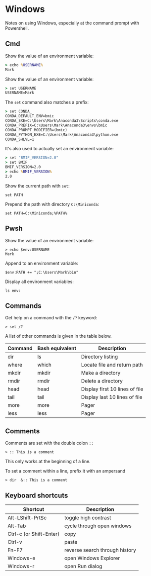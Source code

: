 # Windows

Notes on using Windows, especially at the command prompt with Powershell.

## Cmd

Show the value of an environment variable:
```cmd
> echo %USERNAME%
Mark
```

Show the value of an environment variable:
```cmd
> set USERNAME
USERNAME=Mark
```

The `set` command also matches a prefix:
```cmd
> set CONDA_
CONDA_DEFAULT_ENV=bmic
CONDA_EXE=C:\Users\Mark\Anaconda3\Scripts\conda.exe
CONDA_PREFIX=C:\Users\Mark\Anaconda3\envs\bmic
CONDA_PROMPT_MODIFIER=(bmic)
CONDA_PYTHON_EXE=C:\Users\Mark\Anaconda3\python.exe
CONDA_SHLVL=1
```

It's also used to actually set an environment variable:
```cmd
> set "BMIF_VERSION=2.0"
> set BMIF
BMIF_VERSION=2.0
> echo %BMIF_VERSION%
2.0
```

Show the current path with `set`:
```
set PATH
```

Prepend the path with directory `C:\Miniconda`:
```
set PATH=C:\Miniconda;%PATH%
```


## Pwsh

Show the value of an environment variable:
```pwsh
> echo $env:USERNAME
Mark
```

Append to an environment variable:
```pwsh
$env:PATH += ";C:\Users\Mark\bin"
```

Display all environment variables:
```pwsh
ls env:
```

## Commands

Get help on a command with the `/?` keyword:
```
> set /?
```

A list of other commands is given in the table below.

| Command | Bash equivalent | Description |
| ------- | --------------- | ----------- |
| dir | ls | Directory listing |
| where | which | Locate file and return path |
| mkdir | mkdir | Make a directory |
| rmdir | rmdir | Delete a directory |
| head | head | Display first 10 lines of file |
| tail | tail | Display last 10 lines of file |
| more | more | Pager |
| less | less | Pager |


## Comments

Comments are set with the double colon `::`
```
> :: This is a comment
```

This only works at the beginning of a line.

To set a comment within a line,
prefix it with an ampersand
```
> dir  &:: This is a comment
```


## Keyboard shortcuts

| Shortcut | Description |
| -------- | ----------- |
| Alt-LShift-PrtSc | toggle high contrast |
| Alt-Tab | cycle through open windows |
| Ctrl-c (or Shift-Enter) | copy |
| Ctrl-v | paste |
| Fn-F7 | reverse search through history |
| Windows-e | open Windows Explorer |
| Windows-r | open Run dialog |
